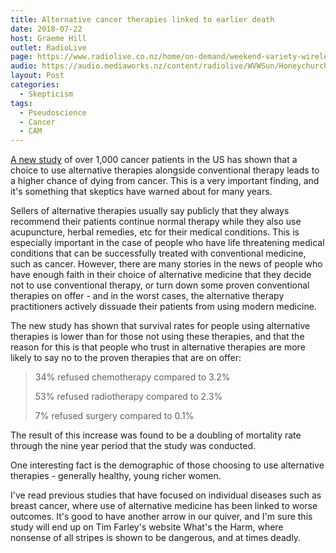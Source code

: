 ```yaml
---
title: Alternative cancer therapies linked to earlier death
date: 2018-07-22
host: Graeme Hill
outlet: RadioLive
page: https://www.radiolive.co.nz/home/on-demand/weekend-variety-wireless/2018/07/skeptical-thoughts-0.html
audio: https://audio.mediaworks.nz/content/radiolive/WVWSun/Honeychurch.mp3
layout: Post
categories:
  - Skepticism
tags:
  - Pseudoscience
  - Cancer
  - CAM
---
```


[A new study](https://www.bbc.co.uk/news/health-44884601) of over 1,000 cancer patients in the US has shown that a choice to use alternative therapies alongside conventional therapy leads to a higher chance of dying from cancer. This is a very important finding, and it's something that skeptics have warned about for many years.

<!-- more -->

Sellers of alternative therapies usually say publicly that they always recommend their patients continue normal therapy while they also use acupuncture, herbal remedies, etc for their medical conditions. This is especially important in the case of people who have life threatening medical conditions that can be successfully treated with conventional medicine, such as cancer. However, there are many stories in the news of people who have enough faith in their choice of alternative medicine that they decide not to use conventional therapy, or turn down some proven conventional therapies on offer - and in the worst cases, the alternative therapy practitioners actively dissuade their patients from using modern medicine.

The new study has shown that survival rates for people using alternative therapies is lower than for those not using these therapies, and that the reason for this is that people who trust in alternative therapies are more likely to say no to the proven therapies that are on offer:

> 34% refused chemotherapy compared to 3.2%
>
> 53% refused radiotherapy compared to 2.3%
>
> 7% refused surgery compared to 0.1%

The result of this increase was found to be a doubling of mortality rate through the nine year period that the study was conducted.

One interesting fact is the demographic of those choosing to use alternative therapies - generally healthy, young richer women.

I've read previous studies that have focused on individual diseases such as breast cancer, where use of alternative medicine has been linked to worse outcomes. It's good to have another arrow in our quiver, and I'm sure this study will end up on Tim Farley's website What's the Harm, where nonsense of all stripes is shown to be dangerous, and at times deadly.
